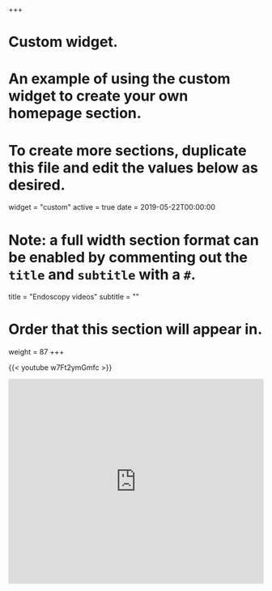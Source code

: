 +++
# Custom widget.
# An example of using the custom widget to create your own homepage section.
# To create more sections, duplicate this file and edit the values below as desired.

widget = "custom"
active = true
date = 2019-05-22T00:00:00

# Note: a full width section format can be enabled by commenting out the `title` and `subtitle` with a `#`.
title = "Endoscopy videos"
subtitle = ""

# Order that this section will appear in.
weight = 87
+++
  
{{< youtube w7Ft2ymGmfc >}}

<iframe id="ytplayer" type="text/html" width="100%" height="405"
src="https://www.youtube.com/embed/?listType=playlist&list=PLpzLzN1ax2RvcJP8Gx7j375fr5qG7LMZ7"
frameborder="0" allowfullscreen>



